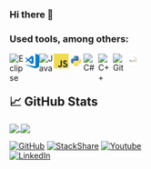 ### Hi there 👋


### Used tools, among others:
[<img align="left" width="26px" title="Eclipse" src="https://img.favpng.com/19/5/20/eclipse-computer-icons-integrated-development-environment-computer-software-png-favpng-MP7Mt60AUSbUv28tJZqBNPhmJ.jpg">](https://www.eclipse.org/downloads/)
[<img align="left" width="26px" title="VsCode" src="https://raw.githubusercontent.com/github/explore/80688e429a7d4ef2fca1e82350fe8e3517d3494d/topics/visual-studio-code/visual-studio-code.png">](https://code.visualstudio.com/)
[<img align="left" width="26px" title="Java" src="https://i7.pngguru.com/preview/709/905/282/openjdk-java-virtual-machine-android-oracle-corporation-android.jpg">](https://openjdk.java.net/)
[<img align="left" width="26px" title="Javascript" src="https://raw.githubusercontent.com/github/explore/80688e429a7d4ef2fca1e82350fe8e3517d3494d/topics/javascript/javascript.png">](https://www.javascript.com/)
[<img align="left" width="26px" title="Python" src="https://raw.githubusercontent.com/github/explore/80688e429a7d4ef2fca1e82350fe8e3517d3494d/topics/python/python.png">](https://www.python.org/)
[<img align="left" width="26px" title="C#" src="https://upload.wikimedia.org/wikipedia/commons/thumb/7/7a/C_Sharp_logo.svg/932px-C_Sharp_logo.svg.png">](https://docs.microsoft.com/en-us/dotnet/csharp/)
[<img align="left" width="26px" title="C++" src="https://upload.wikimedia.org/wikipedia/commons/1/18/ISO_C%2B%2B_Logo.svg">](https://www.cplusplus.com/)
[<img align="left" title="Git" width="26px" src="https://upload.wikimedia.org/wikipedia/commons/thumb/3/3f/Git_icon.svg/1024px-Git_icon.svg.png">](https://git-scm.com/)
<code><img height="20" title="MySQL" src="https://raw.githubusercontent.com/github/explore/80688e429a7d4ef2fca1e82350fe8e3517d3494d/topics/mysql/mysql.png"></code>
<br>
<br>

## &#x1f4c8; GitHub Stats

<a href="https://github.com/gluckgabor/gluckgabor">
  <img align="center" src="https://github-readme-stats.vercel.app/api/top-langs/?username=gluckgabor&hide=java,html" />
</a>

<a href="https://github.com/gluckgabor/gluckgabor">
  <img align="center" src="https://github-readme-stats.vercel.app/api?username=gluckgabor&show_icons=true&count_private=true&include_all_commits=true" />
</a>



<!--- just 
## Visitors at <a href="https://github.com/gluckgabor/QuestionSetRandomDrawing_ConsoleApp">QuestionSetRandomDrawing_ConsoleApp repo: </a>
![GitHub watchers](https://img.shields.io/github/watchers/gluckgabor/QuestionSetRandomDrawing_ConsoleApp?label=Visitors&style=social)
--->
[![GitHub](https://img.shields.io/github/followers/gluckgabor?label=follow&style=social)](https://github.com/gluckgabor)
[![StackShare](http://img.shields.io/badge/tech-stack-0690fa.svg?style=flat)](https://stackshare.io/gluckgabor/my-stack)
[![Youtube](https://img.shields.io/youtube/views/AvYgvzxmoEE?style=social)](https://www.youtube.com/channel/UC2iO9y05EyC5Nu5cQSpShMA?view_as=subscriber)
<br>
<a href="https://www.linkedin.com/in/gaborgluck/?originalSubdomain=hu">
  <img src="https://img.shields.io/badge/LinkedIn--_.svg?style=social&logo=linkedin" alt="LinkedIn">
</a>

